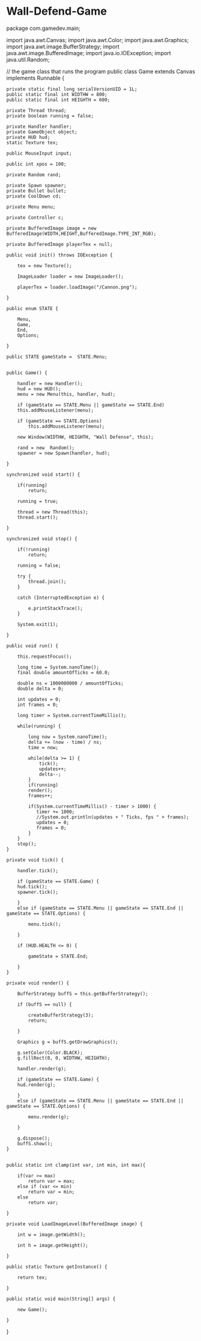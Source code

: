 # Wall-Defend-Game

package com.gamedev.main;

import java.awt.Canvas;
import java.awt.Color;
import java.awt.Graphics;
import java.awt.image.BufferStrategy;
import java.awt.image.BufferedImage;
import java.io.IOException;
import java.util.Random;


// the game class that runs the program
public class Game extends Canvas implements Runnable {
    
    private static final long serialVersionUID = 1L;
    public static final int WIDTHW = 800;
    public static final int HEIGHTH = 600;
   
    private Thread thread;
    private boolean running = false;
    
    private Handler handler;
    private GameObject object;    
    private HUD hud;
    static Texture tex;
    
    public MouseInput input;
    
    public int xpos = 100;
    
    private Random rand;
    
    private Spawn spawner;
    private Bullet bullet;
    private CoolDown cd;
    
    private Menu menu;
    
    private Controller c;
    
    private BufferedImage image = new BufferedImage(WIDTH,HEIGHT,BufferedImage.TYPE_INT_RGB);
    
    private BufferedImage playerTex = null;
    
    public void init() throws IOException {
        
        tex = new Texture();
        
        ImageLoader loader = new ImageLoader();
        
        playerTex = loader.loadImage("/Cannon.png");

    }
    
    public enum STATE {
        
        Menu,
        Game,
        End,
        Options;
        
    }
    
    public STATE gameState =  STATE.Menu;
    
    
    public Game() {
        
        handler = new Handler();
        hud = new HUD();
        menu = new Menu(this, handler, hud);
        
        if (gameState == STATE.Menu || gameState == STATE.End) 
        this.addMouseListener(menu);
        
        if (gameState == STATE.Options)
            this.addMouseListener(menu);

        new Window(WIDTHW, HEIGHTH, "Wall Defense", this);
    
        rand = new  Random();
        spawner = new Spawn(handler, hud);
         
    }
    
    synchronized void start() {
        
        if(running)
            return;
        
        running = true;
        
        thread = new Thread(this);
        thread.start();
        
    }
    
    synchronized void stop() {
        
        if(!running)
            return;
        
        running = false;
        
        try {
            thread.join();
        }
        
        catch (InterruptedException e) {
            
            e.printStackTrace();
        }
        
        System.exit(1);
        
    }
    
    public void run() {
        
        this.requestFocus();
        
        long time = System.nanoTime();
        final double amountOfTicks = 60.0;
        
        double ns = 1000000000 / amountOfTicks;
        double delta = 0;
        
        int updates = 0;
        int frames = 0;
        
        long timer = System.currentTimeMillis();
        
        while(running) {
            
            long now = System.nanoTime();
            delta += (now - time) / ns;
            time = now;
            
            while(delta >= 1) {
                tick();
                updates++;
                delta--;
            }
            if(running)
            render();
            frames++;
           
            if(System.currentTimeMillis() - timer > 1000) {
               timer += 1000;
               //System.out.println(updates + " Ticks, fps " + frames);
               updates = 0;
               frames = 0;
            }
        }
        stop();
    }
    
    private void tick() {
        
        handler.tick();
        
        if (gameState == STATE.Game) {
        hud.tick();
        spawner.tick();
        
        }
        else if (gameState == STATE.Menu || gameState == STATE.End || gameState == STATE.Options) {
            
            menu.tick();
            
        }
        
        if (HUD.HEALTH <= 0) {
            
            gameState = STATE.End;
               
        }
    }
    
    private void render() {
        
        BufferStrategy buffS = this.getBufferStrategy();
        
        if (buffS == null) {
            
            createBufferStrategy(3);
            return;
                    
        }
        
        Graphics g = buffS.getDrawGraphics();
        
        g.setColor(Color.BLACK);
        g.fillRect(0, 0, WIDTHW, HEIGHTH);
        
        handler.render(g);
        
        if (gameState == STATE.Game) {
        hud.render(g);

        }
        else if (gameState == STATE.Menu || gameState == STATE.End || gameState == STATE.Options) {
            
            menu.render(g);
            
        }
        
        g.dispose();
        buffS.show();
    }
    

    public static int clamp(int var, int min, int max){
        
        if(var >= max)
            return var = max;
        else if (var <= min)
            return var = min;
        else
            return var;
        
    }
    
    private void LoadImageLevel(BufferedImage image) {
        
        int w = image.getWidth();
        
        int h = image.getHeight();
        
    }
    
    public static Texture getInstance() {
        
        return tex;
        
    }
    
    public static void main(String[] args) {
        
        new Game();
        
    }
}
